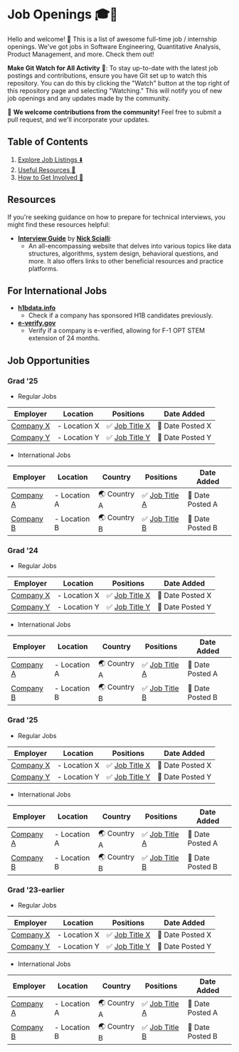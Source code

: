 # Job Openings 🎓💼

Hello and welcome! 🌟 This is a list of awesome full-time job / internship openings. We've got jobs in Software Engineering, Quantitative Analysis, Product Management, and more. Check them out!

**Make Git Watch for All Activity** 🔔: To stay up-to-date with the latest job postings and contributions, ensure you have Git set up to watch this repository. You can do this by clicking the "Watch" button at the top right of this repository page and selecting "Watching." This will notify you of new job openings and any updates made by the community.

🤝 **We welcome contributions from the community!** Feel free to submit a pull request, and we'll incorporate your updates.

## Table of Contents
1. [Explore Job Listings ⬇️](README.md#jobs)
2. [Useful Resources 🎯](README.md#resources)
3. [How to Get Involved 💬](Contribution.md)

## Resources

If you're seeking guidance on how to prepare for technical interviews, you might find these resources helpful:

- **[Interview Guide](https://interviewguide.dev/)** by **[Nick Scialli](https://twitter.com/nas5w)**:
  * An all-encompassing website that delves into various topics like data structures, algorithms, system design, behavioral questions, and more. It also offers links to other beneficial resources and practice platforms.

## For International Jobs

- **[h1bdata.info](https://www.h1bdata.info)**
  * Check if a company has sponsored H1B candidates previously.
- **[e-verify.gov](https://www.e-verify.gov)**
  * Verify if a company is e-verified, allowing for F-1 OPT STEM extension of 24 months.

## Job Opportunities

### Grad '25

- Regular Jobs

| Employer                  | Location        | Positions                                 | Date Added         |
|---------------------------|-----------------|-------------------------------------------|--------------------|
| [Company X](LinkX)        | - Location X    | ✅ [Job Title X](LinkX)                 | 📅 Date Posted X   |
| [Company Y](LinkY)        | - Location Y    | ✅ [Job Title Y](LinkY)                 | 📅 Date Posted Y   |

- International Jobs

| Employer                  | Location        | Country     | Positions                                 | Date Added         |
|---------------------------|-----------------|-------------|-------------------------------------------|--------------------|
| [Company A](LinkA)        | - Location A    | 🌏 Country A| ✅ [Job Title A](LinkA)                 | 📅 Date Posted A   |
| [Company B](LinkB)        | - Location B    | 🌏 Country B| ✅ [Job Title B](LinkB)                 | 📅 Date Posted B   |

### Grad '24

- Regular Jobs

| Employer                  | Location        | Positions                                 | Date Added         |
|---------------------------|-----------------|-------------------------------------------|--------------------|
| [Company X](LinkX)        | - Location X    | ✅ [Job Title X](LinkX)                 | 📅 Date Posted X   |
| [Company Y](LinkY)        | - Location Y    | ✅ [Job Title Y](LinkY)                 | 📅 Date Posted Y   |

- International Jobs

| Employer                  | Location        | Country     | Positions                                 | Date Added         |
|---------------------------|-----------------|-------------|-------------------------------------------|--------------------|
| [Company A](LinkA)        | - Location A    | 🌏 Country A| ✅ [Job Title A](LinkA)                 | 📅 Date Posted A   |
| [Company B](LinkB)        | - Location B    | 🌏 Country B| ✅ [Job Title B](LinkB)                 | 📅 Date Posted B   |


### Grad '25

- Regular Jobs

| Employer                  | Location        | Positions                                 | Date Added         |
|---------------------------|-----------------|-------------------------------------------|--------------------|
| [Company X](LinkX)        | - Location X    | ✅ [Job Title X](LinkX)                 | 📅 Date Posted X   |
| [Company Y](LinkY)        | - Location Y    | ✅ [Job Title Y](LinkY)                 | 📅 Date Posted Y   |

- International Jobs

| Employer                  | Location        | Country     | Positions                                 | Date Added         |
|---------------------------|-----------------|-------------|-------------------------------------------|--------------------|
| [Company A](LinkA)        | - Location A    | 🌏 Country A| ✅ [Job Title A](LinkA)                 | 📅 Date Posted A   |
| [Company B](LinkB)        | - Location B    | 🌏 Country B| ✅ [Job Title B](LinkB)                 | 📅 Date Posted B   |

### Grad '23-earlier

- Regular Jobs

| Employer                  | Location        | Positions                                 | Date Added         |
|---------------------------|-----------------|-------------------------------------------|--------------------|
| [Company X](LinkX)        | - Location X    | ✅ [Job Title X](LinkX)                 | 📅 Date Posted X   |
| [Company Y](LinkY)        | - Location Y    | ✅ [Job Title Y](LinkY)                 | 📅 Date Posted Y   |

- International Jobs

| Employer                  | Location        | Country     | Positions                                 | Date Added         |
|---------------------------|-----------------|-------------|-------------------------------------------|--------------------|
| [Company A](LinkA)        | - Location A    | 🌏 Country A| ✅ [Job Title A](LinkA)                 | 📅 Date Posted A   |
| [Company B](LinkB)        | - Location B    | 🌏 Country B| ✅ [Job Title B](LinkB)                 | 📅 Date Posted B   |
